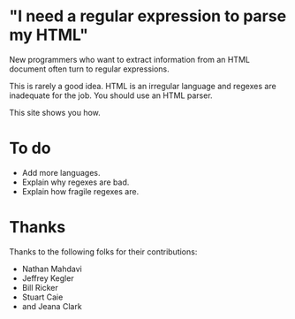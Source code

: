 # "I need a regular expression to parse my HTML"

New programmers who want to extract information from an HTML document
often turn to regular expressions.

This is rarely a good idea.  HTML is an irregular language and regexes
are inadequate for the job.  You should use an HTML parser.

This site shows you how.


# To do

* Add more languages.
* Explain why regexes are bad.
* Explain how fragile regexes are.

# Thanks

Thanks to the following folks for their contributions:

* Nathan Mahdavi
* Jeffrey Kegler
* Bill Ricker
* Stuart Caie
* and Jeana Clark
